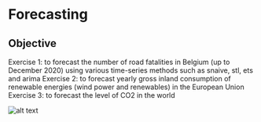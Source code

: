 # Forecasting

## Objective
Exercise 1: to forecast the number of road fatalities in Belgium (up to December 2020) using various time-series methods such as snaive, stl, ets and arima
Exercise 2: to forecast yearly gross inland consumption of renewable energies (wind power and renewables) in the European Union
Exercise 3: to forecast the level of CO2 in the world

![alt text](https://scontent-cdg2-1.xx.fbcdn.net/v/t1.0-9/72059720_2745540128791409_6738137220168810496_o.jpg?_nc_cat=101&_nc_oc=AQlKjyS-JOBxqTp6QgPbjbCac6cmbZqhUtKJeMuC5fiJunTVgERDqp9bNidYF0hRSE4&_nc_ht=scontent-cdg2-1.xx&oh=57d24fe09aebdb977d624f8dd427b043&oe=5E38AFB3)
